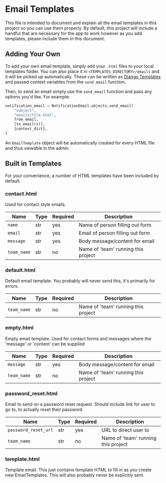 # Email Templates

This file is intended to document and explain all the email templates in this project so you can use them properly. By default, this project will include a handful that are necessary for the app to
work however as you add templates, please include them in this document.

## Adding Your Own

To add your own email template, simply add your `.html` files to your local templates folder. You can also place it in `<TEMPLATES_DIRECTORY>/emails` and it will be picked up automatically. These can be written as [Django Templates](https://docs.djangoproject.com/en/3.2/ref/templates/language/) and passed context variables from the `send_email` function.

Then, to send an email simply use the `send_email` function and pass any options you'd like. For example:

```python
notification_email = NotificationEmail.objects.send_email(
    "subject",
    "emails/file.html",
    from_email,
    [to_email(s)],
    {context_dict},
)
```

An `EmailTemplate` object will be automatically created for every HTML file and thus viewable in the admin.

## Built in Templates

For your convenience, a number of HTML templates have been included by default.

### contact.html

Used for contact style emails.

| Name        | Type | Required | Description                         |
|-------------|------|----------|-------------------------------------|
| `name`      | str  | yes      | Name of person filling out form     |
| `email`     | str  | yes      | Email of person filling out form    |
| `message`   | str  | yes      | Body message/content for email      |
| `team_name` | str  | no       | Name of 'team' running this project |

### default.html

Default email template. You probably will never send this, it's primarily for errors.

| Name        | Type | Required | Description                         |
|-------------|------|----------|-------------------------------------|
| `team_name` | str  | no       | Name of 'team' running this project |

### empty.html

Empty email template. Used for contact forms and messages where the 'message' or 'content' can be supplied

| Name        | Type | Required | Description                         |
|-------------|------|----------|-------------------------------------|
| `message`   | str  | yes      | Body message/content for email      |
| `team_name` | str  | no       | Name of 'team' running this project |

### password_reset.html

Email to send on a password reset request. Should include link for user to go to, to actually reset their password.

| Name                 | Type | Required | Description                         |
|----------------------|------|----------|-------------------------------------|
| `password_reset_url` | str  | yes      | URL to direct user to               |
| `team_name`          | str  | no       | Name of 'team' running this project |

### template.html

Template email. This just contains template HTML to fill in as you create new EmailTemplates. This will also probably never be explicitly sent.


